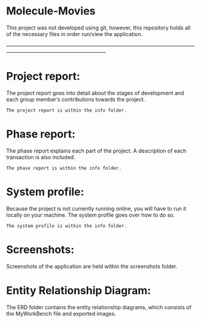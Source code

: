# Molecule-Movies
This project was not developed using git, however, this repository holds all of the necessary files in order run/view the application. 


———————————————————————————————————————————————————————

<h1>
	Project report:
</h1>
	The project report goes into detail about the stages of development and each group 	member’s contributions towards the project. 

	The project report is within the info folder. 

<h1>
	Phase report:
</h1>
	The phase report explains each part of the project. A description of each 		transaction is also included. 

	The phase report is within the info folder. 

<h1>
	System profile:
</h1>
	Because the project is not currently running online, you will have to run it 		locally on your machine. The system profile goes over how to do so. 

	The system profile is within the info folder. 

<h1>
	Screenshots:
</h1>
	Screenshots of the application are held within the screenshots folder. 

<h1>
	Entity Relationship Diagram:
</h1>
	The ERD folder contains the entity relationship diagrams, which consists of the 	MyWorkBench file and exported images. 

